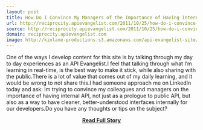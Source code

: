 ```yaml
---
layout: post
title: How Do I Convince My Managers of the Importance of Having Internal APIs
url: http://reciprocity.apievangelist.com/2011/10/25/how-do-i-convince-my-managers-of-the-importance-of-having-internal-apis/
source: http://reciprocity.apievangelist.com/2011/10/25/how-do-i-convince-my-managers-of-the-importance-of-having-internal-apis/
domain: reciprocity.apievangelist.com
image: http://kinlane-productions.s3.amazonaws.com/api-evangelist-site/blog/puzzle-apis-decoupling.jpg
---
```


<p>One of the ways I develop content for this site is by talking through my day to day experiences as an API Evangelist.I feel that talking through what I’m learning in real-time, is the best way to make it stick, while also sharing with the public.There is a lot of value that comes out of my daily learning, and it would be wrong to not share this.I had someone approach me on LinkedIn today and ask: Im trying to convince my colleagues and managers on the importance of having internal API, not just as a prologue to public API, but also as a way to have cleaner, better-understood interfaces internally for our developers.Do you have any thoughts or tips on the subject?</p>
<center><p><a href="http://reciprocity.apievangelist.com/2011/10/25/how-do-i-convince-my-managers-of-the-importance-of-having-internal-apis/" style='padding:25px; font-sze:18px; font-weight: bold;'>Read Full Story</a></p></center>
